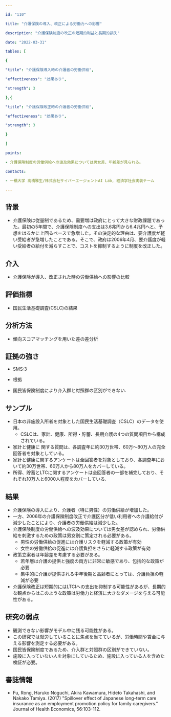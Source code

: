 ```yaml
---

id: "110"

title: "介護保険の導入、改正による労働力への影響"

description: "介護保険制度の改正の短期的利益と長期的損失"

date: "2022-03-31"

tables: [

{

"title": "介護保険導入時の介護者の労働供給",

"effectiveness": "効果あり",

"strength": 3

},{

"title": "介護保険改正時の介護者の労働供給",

"effectiveness": "効果あり",

"strength": 3

}

]

points:

- 介護保険制度の労働供給への波及効果については男女差、年齢差が見られる。

contacts:

- 一橋大学 高橋雅生/株式会社サイバーエージェントAI Lab, 経済学社会実装チーム

---
```


## 背景

- 介護保険は従量制であるため、需要増は政府にとって大きな財政課題であった。最初の5年間で、介護保険制度への支出は3.6兆円から6.4兆円へと、予想をはるかに上回るペースで急増した。その決定的な理由は、要介護度が軽い受給者が急増したことである。そこで、政府は2006年4月、要介護度が軽い受給者の給付を減らすことで、コストを抑制するように制度を改正した。

## 介入

- 介護保険が導入、改正された時の労働供給への影響の比較

## 評価指標

- 国民生活基礎調査(CSLC)の結果

## 分析方法

- 傾向スコアマッチングを用いた差の差分析

## 証拠の強さ

- SMS:3
- 根拠

- 国民皆保険制度により介入群と対照群の区別ができない.

## サンプル

- 日本の非施設入所者を対象とした国民生活基礎調査（CSLC）のデータを使用。
    - CSLCは、家計、健康、所得・貯蓄、長期介護の4つの質問項目から構成されている。
- 家計と健康に 関する質問は、各調査年に約30万世帯、60万～80万人の完全回答者を対象としている。
- 家計と健康に関するアンケートは全回答者を対象としており、各調査年において約30万世帯、60万人から80万人をカバーしている。
- 所得、貯蓄とLTCに関するアンケートは全回答者の一部を補完しており、それぞれ10万人と6000人程度をカバーしている.

## 結果
- 介護保険の導入により、介護者（特に男性）の労働供給が増加した。
- 一方、2006年の介護保険制度改正で介護区分が低い利用者への介護給付が減少したことにより、介護者の労働供給は減少した。
- 介護保険制度の労働供給への波及効果については男女差が認められ、労働供給を刺激するための政策は男女別に策定される必要がある。
    - 男性の労働供給の促進には介護リスクを軽減する政策が有効
    - 女性の労働供給の促進には介護負担をさらに軽減する政策が有効
- 政策立案者は年齢差を考慮する必要がある。
    - 若年層は介護の提供と強度の両方に非常に敏感であり、包括的な政策が必要
    - 集中的に介護が提供される中年後期と高齢者にとっては、介護負担の軽減が必要
- 介護保険改正は短期的にはLTCIへの支出を抑制する可能性があるが、長期的な観点からはこのような政策は労働力と経済に大きなダメージを与える可能性がある。


## 研究の弱点
- 観測できない影響がモデル中に残る可能性がある。
- この研究では就労していることに焦点を当てているが、労働時間や賃金に与える影響を測定する必要がある。
- 国民皆保険制度であるため、介入群と対照群の区別ができていない。
- 施設に入っていない人を対象にしているため、施設に入っている人を含めた検証が必要。

## 書誌情報
- Fu, Rong, Haruko Noguchi, Akira Kawamura, Hideto Takahashi, and Nakako Tamiya. (2017) "Spillover effect of Japanese long-term care insurance as an employment promotion policy for family caregivers." Journal of Health Economics, 56:103-112.
